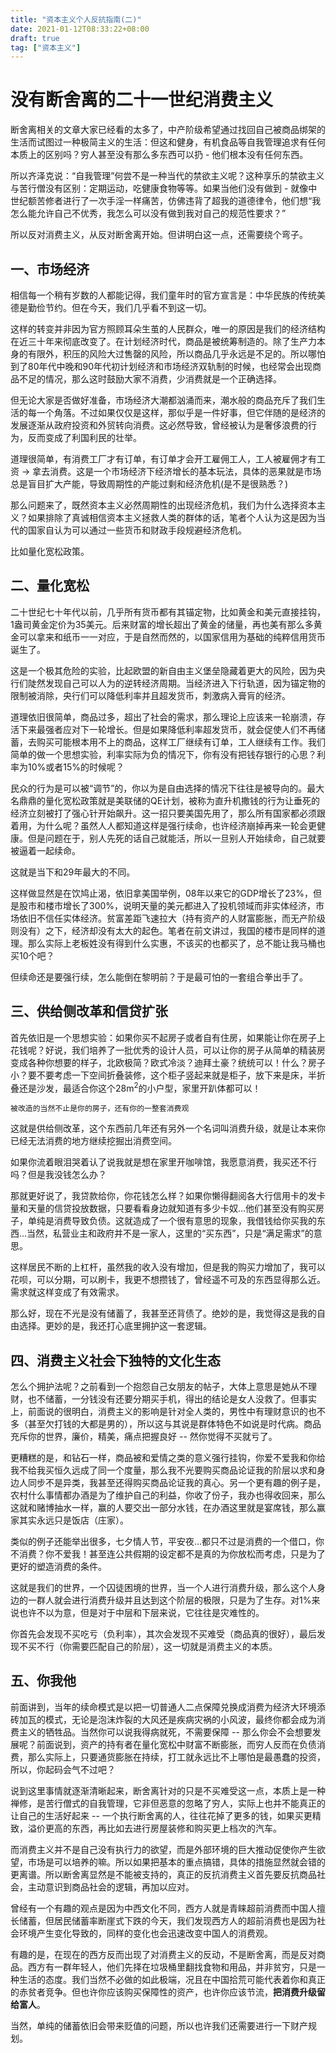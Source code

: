 ```yaml
---
title: "资本主义个人反抗指南(二)"
date: 2021-01-12T08:33:22+08:00
draft: true
tag: ["资本主义"]
---
```


# 没有断舍离的二十一世纪消费主义


断舍离相关的文章大家已经看的太多了，中产阶级希望通过找回自己被商品绑架的生活而试图过一种极简主义的生活：但这和健身，有机食品等自我管理追求有任何本质上的区别吗？穷人甚至没有那么多东西可以扔 - 他们根本没有任何东西。


所以齐泽克说：“自我管理”何尝不是一种当代的禁欲主义呢？这种享乐的禁欲主义与苦行僧没有区别：定期运动，吃健康食物等等。如果当他们没有做到 - 就像中世纪额苦修者进行了一次手淫一样痛苦，仿佛违背了超我的道德律令，他们想“我怎么能允许自己不优秀，我怎么可以没有做到我对自己的规范性要求？”


所以反对消费主义，从反对断舍离开始。但讲明白这一点，还需要绕个弯子。


## 一、市场经济

相信每一个稍有岁数的人都能记得，我们童年时的官方宣言是：中华民族的传统美德是勤俭节约。但在今天，我们几乎看不到这一切。


这样的转变并非因为官方照顾耳朵生茧的人民群众，唯一的原因是我们的经济结构在近三十年来彻底改变了。在计划经济时代，商品是被统筹制造的。除了生产力本身的有限外，积压的风险大过售罄的风险，所以商品几乎永远是不足的。所以哪怕到了80年代中晚和90年代初计划经济和市场经济双轨制的时候，也经常会出现商品不足的情况，那么这时鼓励大家不消费，少消费就是一个正确选择。


但无论大家是否做好准备，市场经济大潮都汹涌而来，潮水般的商品充斥了我们生活的每一个角落。不过如果仅仅是这样，那似乎是一件好事，但它伴随的是经济的发展逐渐从政府投资和外贸转向消费。这必然导致，曾经被认为是奢侈浪费的行为，反而变成了利国利民的壮举。


道理很简单，有消费工厂才有订单，有订单才会开工雇佣工人，工人被雇佣才有工资 -> 拿去消费。这是一个市场经济下经济增长的基本玩法，具体的恶果就是市场总是盲目扩大产能，导致周期性的产能过剩和经济危机(是不是很熟悉？)


那么问题来了，既然资本主义必然周期性的出现经济危机，我们为什么选择资本主义？如果排除了真诚相信资本主义拯救人类的群体的话，笔者个人认为这是因为当代的国家自认为可以通过一些货币和财政手段规避经济危机。


比如量化宽松政策。


## 二、量化宽松


二十世纪七十年代以前，几乎所有货币都有其锚定物，比如黄金和美元直接挂钩，1盎司黄金定价为35美元。后来财富的增长超出了黄金的储量，再也美有那么多黄金可以拿来和纸币一一对应，于是自然而然的，以国家信用为基础的纯粹信用货币诞生了。


这是一个极其危险的实验，比起欧盟的新自由主义堡垒隐藏着更大的风险，因为央行们陡然发现自己可以人为的逆转经济周期。当经济进入下行轨道，因为锚定物的限制被消除，央行们可以降低利率并且超发货币，刺激病入膏肓的经济。


道理依旧很简单，商品过多，超出了社会的需求，那么理论上应该来一轮崩溃，存活下来最强者应对下一轮增长。但是如果降低利率超发货币，就会促使人们不再储蓄，去购买可能根本用不上的商品，这样工厂继续有订单，工人继续有工作。我们简单的做一个思想实验，利率实际为负的情况下，你有没有把钱存银行的心思？利率为10%或者15%的时候呢？


民众的行为是可以被“调节”的，你以为是自由选择的情况下往往是被导向的。最大名鼎鼎的量化宽松政策就是美联储的QE计划，被称为直升机撒钱的行为让垂死的经济立刻被打了强心针开始飙升。这一招只要美国先用了，那么所有国家都必须跟着用，为什么呢？虽然人人都知道这样是强行续命，也许经济崩掉再来一轮会更健康。但是问题在于，别人先死的话自己就能活，所以一旦别人开始续命，自己就要被逼着一起续命。


这就是当下和29年最大的不同。


这样做显然是在饮鸠止渴，依旧拿美国举例，08年以来它的GDP增长了23%，但是股市和楼市增长了300%，说明天量的美元都进入了投机领域而非实体经济，市场依旧不信任实体经济。贫富差距飞速拉大（持有资产的人财富膨胀，而无产阶级则没有）之下，经济却没有太大的起色。笔者在前文讲过，我国的楼市是同样的道理。那么实际上老板姓没有得到什么实惠，不该买的也都买了，总不能让我马桶也买10个吧？


但续命还是要强行续，怎么能倒在黎明前？于是最可怕的一套组合拳出手了。


## 三、供给侧改革和信贷扩张


首先依旧是一个思想实验：如果你买不起房子或者自有住房，如果能让你在房子上花钱呢？好说，我们培养了一批优秀的设计人员，可以让你的房子从简单的精装房变成各种你想要的样子，北欧极简？欧式冷淡？迪拜土豪？统统可以！什么？房子小？要不要考虑一下空间折叠装修，这个柜子竖起来就是柜子，放下来是床，半折叠还是沙发，最适合你这个28m<sup>2</sup>的小户型，家里开趴体都可以！


`被改造的当然不止是你的房子，还有你的一整套消费观`


这就是供给侧改革，这个东西前几年还有另外一个名词叫消费升级，就是让本来你已经无法消费的地方继续挖掘出消费空间。


如果你流着眼泪哭着认了说我就是想在家里开咖啡馆，我愿意消费，我买还不行吗？但是我没钱怎么办？


那就更好说了，我贷款给你，你花钱怎么样？如果你懒得翻阅各大行信用卡的发卡量和天量的信贷投放数据，只要看看身边就知道有多少卡奴...他们甚至没有购买房子，单纯是消费导致负债。这就造成了一个很有意思的现象，我借钱给你买我的东西...当然，私营业主和政府并不是一家人，这里的“买东西”，只是“满足需求”的意思。


这样居民不断的上杠杆，虽然我的收入没有增加，但是我的购买力增加了，我可以花呗，可以分期，可以刷卡，我更不想攒钱了，曾经遥不可及的东西显得那么近。需求就这样变成了有效需求。


那么好，现在不光是没有储蓄了，我甚至还背债了。绝妙的是，我觉得这是我的自由选择。更妙的是，我还打心底里拥护这一套逻辑。


## 四、消费主义社会下独特的文化生态


怎么个拥护法呢？之前看到一个抱怨自己女朋友的帖子，大体上意思是她从不理财，也不储蓄，一分钱没有还要分期买手机，得出的结论是女人没救了。但事实上，前面说的很明白，消费主义的影响是针对全人类的，男性中有理财意识的也不多（甚至欠打钱的大都是男的），所以这与其说是群体特色不如说是时代病。商品充斥你的世界，廉价，精美，痛点把握良好 -- 然你觉得不买就亏了。


更糟糕的是，和钻石一样，商品被和爱情之类的意义强行挂钩，你爱不爱我和你给我不给我买恒久远成了同一个度量，那么我不光要购买商品论证我的阶层以求和身边人同步不是异类，我甚至还得购买商品论证我的真心。另一个更有趣的例子是，农村什么事情都办酒是为了维护自己的利益，你收了份子，我办也得收回来，那么这就和赌博抽水一样，赢的人要交出一部分水钱，在办酒这里就是宴席钱，那么赢家其实永远只是饭店（庄家）。


类似的例子还能举出很多，七夕情人节，平安夜...都只不过是消费的一个借口，你不消费？你不爱我！甚至连公共假期的设定都不是真的为你放松而考虑，只是为了更好的塑造消费的条件。


这就是我们的世界，一个囚徒困境的世界，当一个人进行消费升级，那么这个人身边的一群人就会进行消费升级并且达到这个阶层的极限，只是为了生存。对1%来说也许不以为意，但是对于中层和下层来说，它往往是灾难性的。


你首先会发现不买吃亏（负利率），其次会发现不买难受（商品真的很好），最后发现不买不行（你需要匹配自己的阶层），这一切就是消费主义的本质。


## 五、你我他

前面讲到，当年的续命模式是以把一切普通人二点保障兑换成消费为经济大环境添砖加瓦的模式，无论是泡沫炸裂的大风还是疾病灾祸的小风波，最终你都会成为消费主义的牺牲品。当然你可以说我得病就死，不需要保障 -- 那么你会不会想要发展呢？前面说到，资产的持有者在量化宽松中财富不断膨胀，而穷人反而在负债消费，那么实际上，只要通货膨胀在持续，打工就永远比不上哪怕是最愚蠢的投资，所以，你起码会气不过吧？


说到这里事情就逐渐清晰起来，断舍离针对的只是不买难受这一点，本质上是一种禅修，是苦行僧式的自我管理，它非但恶意的忽略了穷人，实际上也并不能真正的让自己的生活好起来 -- 一个执行断舍离的人，往往花掉了更多的钱，如果买更精致，溢价更高的东西，再比如去进行房屋装修和购买更上档次的汽车。


而消费主义并不是自己没有执行力的欲望，而是外部环境的巨大推动促使你产生欲望，市场是可以培养的嘛。所以如果把基本的重点搞错，具体的措施显然就会错的更离谱。所以断舍离显然是不能被支持的，真正的反抗消费主义首先要反抗商品社会，主动意识到商品社会的逻辑，再加以应对。


曾经有一个有趣的观点是因为中西文化不同，西方人就是青睐超前消费而中国人擅长储蓄，但居民储蓄率断崖式下跌的今天，我们发现西方人的超前消费也是因为社会环境产生变化导致的，同样的变化也会迅速改变中国人的消费观。


有趣的是，在现在的西方反而出现了对消费主义的反动，不是断舍离，而是反对商品。西方有一群年轻人，他们先择在垃圾桶里翻找食物和用品，并非贫穷，只是一种生活的态度。我们当然不必做的如此极端，况且在中国拾荒可能代表着你和真正的赤贫者竞争。但也许你应该购买保障性的资产，也许你应该节流，**把消费升级留给富人**。


当然，单纯的储蓄依旧会带来贬值的问题，所以也许我们还需要进行一下财产规划。

